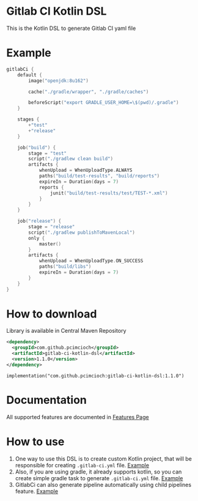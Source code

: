 # Gitlab CI Kotlin DSL

This is the Kotlin DSL to generate Gitlab CI yaml file

# Example

```kotlin
gitlabCi {
    default {
        image("openjdk:8u162")

        cache("./gradle/wrapper", "./gradle/caches")

        beforeScript("export GRADLE_USER_HOME=\$(pwd)/.gradle")
    }

    stages {
        +"test"
        +"release"
    }

    job("build") {
        stage = "test"
        script("./gradlew clean build")
        artifacts {
            whenUpload = WhenUploadType.ALWAYS
            paths("build/test-results", "build/reports")
            expireIn = Duration(days = 7)
            reports {
                junit("build/test-results/test/TEST-*.xml")
            }
        }
    }

    job("release") {
        stage = "release"
        script("./gradlew publishToMavenLocal")
        only {
            master()
        }
        artifacts {
            whenUpload = WhenUploadType.ON_SUCCESS
            paths("build/libs")
            expireIn = Duration(days = 7)
        }
    }
}
```

# How to download

Library is available in Central Maven Repository
```xml
<dependency>
  <groupId>com.github.pcimcioch</groupId>
  <artifactId>gitlab-ci-kotlin-dsl</artifactId>
  <version>1.1.0</version>
</dependency>
```

```
implementation("com.github.pcimcioch:gitlab-ci-kotlin-dsl:1.1.0")
```

# Documentation

All supported features are documented in [Features Page](/FEATURES.MD)

# How to use

1. One way to use this DSL is to create custom Kotlin project, that will be responsible for creating `.gitlab-ci.yml` file. [Example](examples/gradle-kotlin)
1. Also, if you are using gradle, it already supports kotlin, so you can create simple gradle task to generate `.gitlab-ci.yml` file. [Example](examples/pure-gradle)
1. GitlabCi can also generate pipeline automatically using child pipelines feature. [Example](examples/child-pipeline)